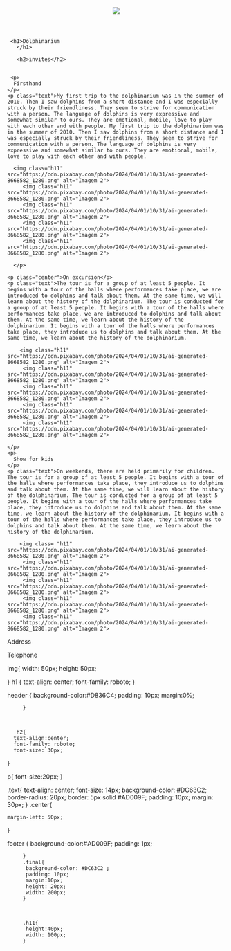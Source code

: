  <html>
  <body>
    <header>
    <img src="https://cdn.pixabay.com/photo/2024/04/01/10/31/ai-generated-8668582_1280.png">
    </header>

     <h1>Dolphinarium
       </h1>

       <h2>invites</h2>
      

     <p>
      Firsthand
    </p>
    <p class="text">My first trip to the dolphinarium was in the summer of 2010. Then I saw dolphins from a short distance and I was especially struck by their friendliness. They seem to strive for communication with a person. The language of dolphins is very expressive and somewhat similar to ours. They are emotional, mobile, love to play with each other and with people. My first trip to the dolphinarium was in the summer of 2010. Then I saw dolphins from a short distance and I was especially struck by their friendliness. They seem to strive for communication with a person. The language of dolphins is very expressive and somewhat similar to ours. They are emotional, mobile, love to play with each other and with people.   
      
      <img class="h11" src="https://cdn.pixabay.com/photo/2024/04/01/10/31/ai-generated-8668582_1280.png" alt="Imagem 2">
         <img class="h11" src="https://cdn.pixabay.com/photo/2024/04/01/10/31/ai-generated-8668582_1280.png" alt="Imagem 2">
         <img class="h11" src="https://cdn.pixabay.com/photo/2024/04/01/10/31/ai-generated-8668582_1280.png" alt="Imagem 2">
         <img class="h11" src="https://cdn.pixabay.com/photo/2024/04/01/10/31/ai-generated-8668582_1280.png" alt="Imagem 2">
         <img class="h11" src="https://cdn.pixabay.com/photo/2024/04/01/10/31/ai-generated-8668582_1280.png" alt="Imagem 2">
        
      </p>

    <p class="center">On excursion</p>
    <p class="text">The tour is for a group of at least 5 people. It begins with a tour of the halls where performances take place, we are introduced to dolphins and talk about them. At the same time, we will learn about the history of the dolphinarium. The tour is conducted for a group of at least 5 people. It begins with a tour of the halls where performances take place, we are introduced to dolphins and talk about them. At the same time, we learn about the history of the dolphinarium. It begins with a tour of the halls where performances take place, they introduce us to dolphins and talk about them. At the same time, we learn about the history of the dolphinarium.   
       
        <img class="h11" src="https://cdn.pixabay.com/photo/2024/04/01/10/31/ai-generated-8668582_1280.png" alt="Imagem 2">
         <img class="h11" src="https://cdn.pixabay.com/photo/2024/04/01/10/31/ai-generated-8668582_1280.png" alt="Imagem 2">
         <img class="h11" src="https://cdn.pixabay.com/photo/2024/04/01/10/31/ai-generated-8668582_1280.png" alt="Imagem 2">
         <img class="h11" src="https://cdn.pixabay.com/photo/2024/04/01/10/31/ai-generated-8668582_1280.png" alt="Imagem 2">
         <img class="h11" src="https://cdn.pixabay.com/photo/2024/04/01/10/31/ai-generated-8668582_1280.png" alt="Imagem 2">
        
    </p>
    <p>
      Show for kids
    </p>
    <p class="text">On weekends, there are held primarily for children. The tour is for a group of at least 5 people. It begins with a tour of the halls where performances take place, they introduce us to dolphins and talk about them. At the same time, we will learn about the history of the dolphinarium. The tour is conducted for a group of at least 5 people. It begins with a tour of the halls where performances take place, they introduce us to dolphins and talk about them. At the same time, we learn about the history of the dolphinarium. It begins with a tour of the halls where performances take place, they introduce us to dolphins and talk about them. At the same time, we learn about the history of the dolphinarium.   
       
        <img class= "h11" src="https://cdn.pixabay.com/photo/2024/04/01/10/31/ai-generated-8668582_1280.png" alt="Imagem 2">
         <img class="h11" src="https://cdn.pixabay.com/photo/2024/04/01/10/31/ai-generated-8668582_1280.png" alt="Imagem 2">
         <img class="h11" src="https://cdn.pixabay.com/photo/2024/04/01/10/31/ai-generated-8668582_1280.png" alt="Imagem 2">
         <img class="h11" src="https://cdn.pixabay.com/photo/2024/04/01/10/31/ai-generated-8668582_1280.png" alt="Imagem 2">
         <img class="h11" src="https://cdn.pixabay.com/photo/2024/04/01/10/31/ai-generated-8668582_1280.png" alt="Imagem 2">
        
  </p>

  </body>
  <footer>
    <p class="final">Address</p>
    <p class="final">Telephone</p>
  </footer>

</html>

img{
    width: 50px;
    height: 50px;
 
   
  
}
  h1 {
      text-align: center;
      font-family: roboto;
  }


  header {
          background-color:#D836C4;
          padding: 10px;
          margin:0%;
          
         }



       h2{
      text-align:center;
      font-family: roboto;
      font-size: 30px;
  }  

  
  p{
    font-size:20px;
  }


  .text{
    text-align: center;
    font-size: 14px;
    background-color: #DC63C2;
    border-radius: 20px;
    border: 5px solid #AD009F; 
    padding: 10px;
    margin: 30px;
  }
  .center{
    
    margin-left: 50px;
  }


   footer {
          background-color:#AD009F;
          padding: 1px;
          
          
         }
         .final{
          background-color: #DC63C2 ;
          padding: 10px;
          margin:10px;
          height: 20px;
          width: 200px;
         }



         .h11{
          height:40px;
          width: 100px;
         }
         
         


         

 
  

